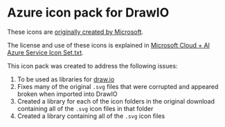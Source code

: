 # Azure icon pack for DrawIO

These icons are [originally created by Microsoft](https://www.microsoft.com/en-us/download/details.aspx?id=41937).

The license and use of these icons is explained in [Microsoft Cloud + AI Azure Service Icon Set.txt](./Microsoft%20Cloud%20+%20AI%20Azure%20Service%20Icon%20Set.txt).

This icon pack was created to address the following issues:

1. To be used as libraries for [draw.io](https://draw.io)
2. Fixes many of the original `.svg` files that were corrupted and appeared broken when imported into DrawIO
3. Created a library for each of the icon folders in the original download containing all of the `.svg` icon files in that folder
4. Created a library containing all of the `.svg` icon files
